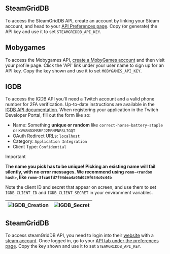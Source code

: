 ## SteamGridDB

To access the SteamGridDB API, create an account by linking your Steam account, and head to your [API Preferences page](https://www.steamgriddb.com/profile/preferences/api). Copy (or generate) the API key and use it to set `STEAMGRIDDB_API_KEY`.

## Mobygames

To access the Mobygames API, [create a MobyGames account](https://www.mobygames.com/user/register/) and then visit your profile page. Click the 'API' link under your user name to sign up for an API key. Copy the key shown and use it to set `MOBYGAMES_API_KEY`.

## IGDB

To access the IGDB API you'll need a Twitch account and a valid phone number for 2FA verification. Up-to-date instructions are available in the [IGDB API documentation](https://api-docs.igdb.com/#account-creation). When registering your application in the Twitch Developer Portal, fill out the form like so:

* Name: Something **unique or random** like `correct-horse-battery-staple` or `KVV8NDXMSRFJ2MRNPNRSL7GQT`
* OAuth Redirect URLs: `localhost`
* Category: `Application Integration`
* Client Type: `Confidential`

> [!IMPORTANT]  
> **The name you pick has to be unique! Picking an existing name will fail silently, with no error messages. We recommend using `romm-<random hash>`, like `romm-3fca6fd7f94dea4a05d029f654c0c44b`**

Note the client ID and secret that appear on screen, and use them to set `IGDB_CLIENT_ID` and `IGDB_CLIENT_SECRET` in your environment variables.

|![IGDB_Creation](https://github.com/rommapp/romm/assets/3247106/7a93bf68-f6d9-46a5-ab72-719f2d5ec9d3)|![IGDB_Secret](https://github.com/rommapp/romm/assets/3247106/7a9dc056-52be-41c4-aec5-e2758aa520b5)|
|---|---|

## SteamGridDB

To access steamGridDB API, you need to login into their [website](https://www.steamgriddb.com/) with a [steam account](https://store.steampowered.com/join). Once logged in, go to your [API tab under the preferences page](https://www.steamgriddb.com/profile/preferences/api). Copy the key shown and use it to set `STEAMGRIDDB_API_KEY`.